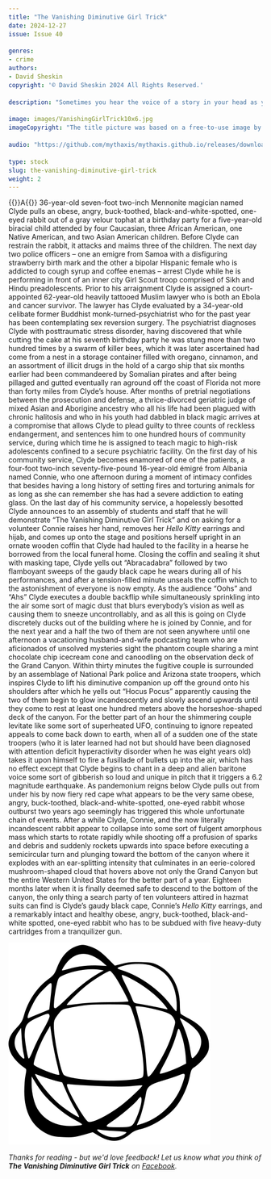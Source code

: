 ```yaml
---
title: "The Vanishing Diminutive Girl Trick"
date: 2024-12-27
issue: Issue 40

genres:
- crime
authors:
- David Sheskin
copyright: '© David Sheskin 2024 All Rights Reserved.'

description: "Sometimes you hear the voice of a story in your head as you're reading. Never was there a stronger example of that magic than David Sheskin's short, sly, wall-of-text yarn, which packs more into a piece of flash fiction that words have any right to. For more evidence, I give you our audio version: passed from editor to producer with narry a note, and it sounds exactly the way I imagined it."

image: images/VanishingGirlTrick10x6.jpg
imageCopyright: "The title picture was based on a free-to-use image by [Pixabay](https://www.pexels.com/photo/rock-formation-414110/) - many thanks!"

audio: "https://github.com/mythaxis/mythaxis.github.io/releases/download/i39/01.TinType.Trolls.mp3"

type: stock
slug: the-vanishing-diminutive-girl-trick
weight: 2
---
```


{{<glyph>}}A{{</glyph>}} 36-year-old seven-foot two-inch Mennonite magician named Clyde pulls an obese, angry, buck-toothed, black-and-white-spotted, one-eyed rabbit out of a gray velour tophat at a birthday party for a five-year-old biracial child attended by four Caucasian, three African American, one Native American, and two Asian American children. Before Clyde can restrain the rabbit, it attacks and maims three of the children. The next day two police officers – one an emigre from Samoa with a disfiguring strawberry birth mark and the other a bipolar Hispanic female who is addicted to cough syrup and coffee enemas – arrest Clyde while he is performing in front of an inner city Girl Scout troop comprised of Sikh and Hindu preadolescents. Prior to his arraignment Clyde is assigned a court-appointed 62-year-old heavily tattooed Muslim lawyer who is both an Ebola and cancer survivor. The lawyer has Clyde evaluated by a 34-year-old celibate former Buddhist monk-turned-psychiatrist who for the past year has been contemplating sex reversion surgery. The psychiatrist diagnoses Clyde with posttraumatic stress disorder, having discovered that while cutting the cake at his seventh birthday party he was stung more than two hundred times by a swarm of killer bees, which it was later ascertained had come from a nest in a storage container filled with oregano, cinnamon, and an assortment of illicit drugs in the hold of a cargo ship that six months earlier had been commandeered by Somalian pirates and after being pillaged and gutted eventually ran aground off the coast of Florida not more than forty miles from Clyde’s house. After months of pretrial negotiations between the prosecution and defense, a thrice-divorced geriatric judge of mixed Asian and Aborigine ancestry who all his life had been plagued with chronic halitosis and who in his youth had dabbled in black magic arrives at a compromise that allows Clyde to plead guilty to three counts of reckless endangerment, and sentences him to one hundred hours of community service, during which time he is assigned to teach magic to high-risk adolescents confined to a secure psychiatric facility. On the first day of his community service, Clyde becomes enamored of one of the patients, a four-foot two-inch seventy-five-pound 16-year-old émigré from Albania named Connie, who one afternoon during a moment of intimacy confides that besides having a long history of setting fires and torturing animals for as long as she can remember she has had a severe addiction to eating glass. On the last day of his community service, a hopelessly besotted Clyde announces to an assembly of students and staff that he will demonstrate “The Vanishing Diminutive Girl Trick” and on asking for a volunteer Connie raises her hand, removes her *Hello Kitty* earrings and hijab, and comes up onto the stage and positions herself upright in an ornate wooden coffin that Clyde had hauled to the facility in a hearse he borrowed from the local funeral home. Closing the coffin and sealing it shut with masking tape, Clyde yells out “Abracadabra” followed by two flamboyant sweeps of the gaudy black cape he wears during all of his performances, and after a tension-filled minute unseals the coffin which to the astonishment of everyone is now empty. As the audience “Oohs” and “Ahs” Clyde executes a double backflip while simultaneously sprinkling into the air some sort of magic dust that blurs everybody’s vision as well as causing them to sneeze uncontrollably, and as all this is going on Clyde discretely ducks out of the building where he is joined by Connie, and for the next year and a half the two of them are not seen anywhere until one afternoon a vacationing husband-and-wife podcasting team who are aficionados of unsolved mysteries sight the phantom couple sharing a mint chocolate chip icecream cone and canoodling on the observation deck of the Grand Canyon. Within thirty minutes the fugitive couple is surrounded by an assemblage of National Park police and Arizona state troopers, which inspires Clyde to lift his diminutive companion up off the ground onto his shoulders after which he yells out “Hocus Pocus” apparently causing the two of them begin to glow incandescently and slowly ascend upwards until they come to rest at least one hundred meters above the horseshoe-shaped deck of the canyon. For the better part of an hour the shimmering couple levitate like some sort of superheated UFO, continuing to ignore repeated appeals to come back down to earth, when all of a sudden one of the state troopers (who it is later learned had not but should have been diagnosed with attention deficit hyperactivity disorder when he was eight years old) takes it upon himself to fire a fusillade of bullets up into the air, which has no effect except that Clyde begins to chant in a deep and alien baritone voice some sort of gibberish so loud and unique in pitch that it triggers a 6.2 magnitude earthquake. As pandemonium reigns below Clyde pulls out from under his by now fiery red cape what appears to be the very same obese, angry, buck-toothed, black-and-white-spotted, one-eyed rabbit whose outburst two years ago seemingly has triggered this whole unfortunate chain of events. After a while Clyde, Connie, and the now literally incandescent rabbit appear to collapse into some sort of fulgent amorphous mass which starts to rotate rapidly while shooting off a profusion of sparks and debris and suddenly rockets upwards into space before executing a semicircular turn and plunging toward the bottom of the canyon where it explodes with an ear-splitting intensity that culminates in an eerie-colored mushroom-shaped cloud that hovers above not only the Grand Canyon but the entire Western United States for the better part of a year. Eighteen months later when it is finally deemed safe to descend to the bottom of the canyon, the only thing a search party of ten volunteers attired in hazmat suits can find is Clyde’s gaudy black cape, Connie’s *Hello Kitty* earrings, and a remarkably intact and healthy obese, angry, buck-toothed, black-and-white spotted, one-eyed rabbit who has to be subdued with five heavy-duty cartridges from a tranquilizer gun.

![Orbit-lrg](images/Orbit.svg)

*Thanks for reading - but we'd love feedback! Let us know what you think of **The Vanishing Diminutive Girl Trick** on [Facebook](https://www.facebook.com/MythaxisMagazine/posts/).*
